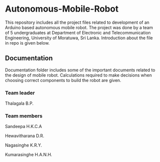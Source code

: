 # Autonomous-Mobile-Robot

This repository includes all the project files related to development of an Arduino based autonomous mobile robot.
The project was done by a team of 5 undergraduates at Department of Electronic and Telecommunication Engineering,
University of Moratuwa, Sri Lanka. Introduction about the file in repo is given below.

## Documentation
Documentation folder includes some of the important documents related to the design of mobile robot. Calculations required to make decisions when choosing correct components to build the robot are given. 

### Team leader   
Thalagala B.P.

### Team members
Sandeepa H.K.C.A

Hewavitharana D.R.

Nagasinghe K.R.Y.

Kumarasinghe H.A.N.H.
